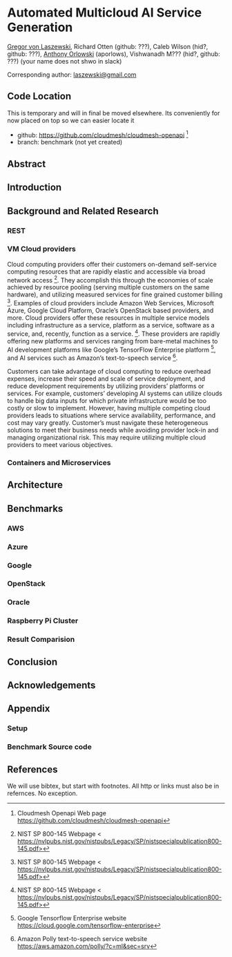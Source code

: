 # Automated Multicloud AI Service Generation

[Gregor von Laszewski](https://laszewski.github.io/), 
Richard Otten (github: ???), 
Caleb Wilson (hid?, github: ???), 
[Anthony Orlowski](https://github.com/aporlowski) (aporlows),
Vishwanadh M??? (hid?, github: ???) (your name does not shwo in slack)

Corresponding author: laszewski@gmail.com

## Code Location

This is temporary and will in final be moved elsewhere. Its conveniently for now placed on top so we can easier locate it

* github: <https://github.com/cloudmesh/cloudmesh-openapi> [^cloudmesh-openapi]
* branch: benchmark (not yet created)

## Abstract

## Introduction

## Background and Related Research

### REST

### VM Cloud providers 
Cloud computing providers offer their customers on-demand self-service computing resources that are rapidly elastic and accessible via broad network access [^NIST SP 800-145]. They accomplish this through the economies of scale achieved by resource pooling (serving multiple customers on the same hardware), and utilizing measured services for fine grained customer billing [^NIST SP 800-145]. Examples of cloud providers include Amazon Web Services, Microsoft Azure, Google Cloud Platform, Oracle’s OpenStack based providers, and more.  Cloud providers offer these resources in multiple service models including infrastructure as a service, platform as a service, software as a service, and, recently, function as a service. [^NIST SP 800-145].  These providers are rapidly offering new platforms and services ranging from bare-metal machines to AI development platforms like Google’s TensorFlow Enterprise platform [^tensorflow enterprise], and AI services such as Amazon’s text-to-speech service [^polly]. 

Customers can take advantage of cloud computing to reduce overhead expenses, increase their speed and scale of service deployment, and reduce development requirements by utilizing providers’ platforms or services. For example, customers’ developing AI systems can utilize clouds to handle big data inputs for which private infrastructure would be too costly or slow to implement. However, having multiple competing cloud providers leads to situations where service availability, performance, and cost may vary greatly. Customer’s must navigate these heterogeneous solutions to meet their business needs while avoiding provider lock-in and managing organizational risk. This may require utilizing multiple cloud providers to meet various objectives.
### Containers and Microservices

## Architecture

## Benchmarks

### AWS

### Azure

### Google

### OpenStack

### Oracle

### Raspberry Pi Cluster

### Result Comparision

## Conclusion

## Acknowledgements


## Appendix

### Setup 

### Benchmark Source code

## References

We will use bibtex, but start with footnotes. All http or links must also be in refernces. No exception.

[^cloudmesh-openapi]: Cloudmesh Openapi Web page <https://github.com/cloudmesh/cloudmesh-openapi>

[^NIST SP 800-145]: NIST SP 800-145 Webpage < https://nvlpubs.nist.gov/nistpubs/Legacy/SP/nistspecialpublication800-145.pdf>

[^tensorflow enterprise]: Google Tensorflow Enterprise website https://cloud.google.com/tensorflow-enterprise

[^polly]: Amazon Polly text-to-speech service website https://aws.amazon.com/polly/?c=ml&sec=srv


